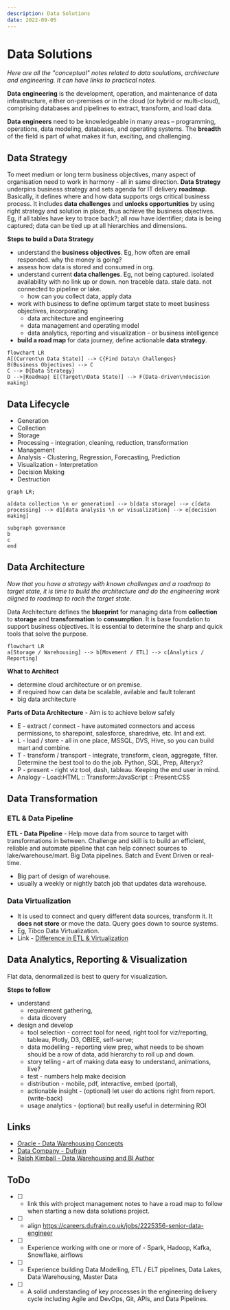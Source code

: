 ```yaml
---
description: Data Solutions
date: 2022-09-05
---
```


# Data Solutions

_Here are all the "conceptual" notes related to data soulutions, archirecture and engineering. It can have links to practical notes._

**Data engineering** is the development, operation, and maintenance of data infrastructure, either on-premises or in the cloud (or hybrid or multi-cloud), comprising databases and pipelines to extract, transform, and load data.

**Data engineers** need to be knowledgeable in many areas – programming, operations, data modeling, databases, and operating systems. The **breadth** of the field is part of what makes it fun, exciting, and challenging.

## Data Strategy

To meet medium or long term business objectives, many aspect of organisation need to work in harmony - all in same direction. **Data Strategy** underpins business strategy and sets agenda for IT delivery **roadmap**. Basically, it defines where and how data supports orgs critical business process. It includes **data challenges** and **unlocks opportunities** by using right strategy and solution in place, thus achieve the business objectives. Eg, if all tables have key to trace back?; all row have identifier; data is being captured; data can be tied up at all hierarchies and dimensions.

**Steps to build a Data Strategy**

- understand the **business objectives**. Eg, how often are email responded. why the money is going?
- assess how data is stored and consumed in org.
- understand current **data challenges**. Eg, not being captured. isolated availability with no link up or down. non traceble data. stale data. not connected to pipeline or lake.
  - how can you collect data, apply data
- work with business to define optimum target state to meet business objectives, incorporating
  - data architecture and engineering
  - data management and operating model
  - data analytics, reporting and visualization - or business intelligence
- **build a road map** for data journey, define actionable **data strategy**.

```mermaid
flowchart LR
A[(Current\n Data State)] --> C{Find Data\n Challenges}
B(Business Objectives) --> C
C --> D{Data Strategy}
D -->|Roadmap| E[(Target\nData State)] --> F(Data-driven\ndecision making)
```

## Data Lifecycle

- Generation
- Collection
- Storage
- Processing - integration, cleaning, reduction, transformation
- Management
- Analysis - Clustering, Regression, Forecasting, Prediction
- Visualization - Interpretation
- Decision Making
- Destruction

```mermaid
graph LR;

a[data collection \n or generation] --> b[data storage] --> c[data processing] --> d1[data analysis \n or visualization] --> e[decision making]

subgraph governance
b
c
end
```

## Data Architecture

_Now that you have a strategy with known challenges and a roadmap to target state, it is time to build the architecture and do the engineering work aligned to roadmap to rach the target state._

Data Architecture defines the **blueprint** for managing data from **collection** to **storage** and **transformation** to **consumption**. It is base foundation to support business objectives. It is essential to determine the sharp and quick tools that solve the purpose.

```mermaid
flowchart LR
a[Storage / Warehousing] --> b[Movement / ETL] --> c[Analytics / Reporting]
```

**What to Architect**

- determine cloud architecture or on premise.
- if required how can data be scalable, avilable and fault tolerant
- big data architecture

**Parts of Data Architecture** - Aim is to achieve below safely

- E - extract / connect - have automated connectors and access permissions, to sharepoint, salesforce, sharedrive, etc. Int and ext.
- L - load / store - all in one place, MSSQL, DVS, Hive, so you can build mart and combine.
- T - transform / transport - integrate, transform, clean, aggregate, filter. Determine the best tool to do the job. Python, SQL, Prep, Alteryx?
- P - present - right viz tool, dash, tableau. Keeping the end user in mind.
- Analogy - Load:HTML :: Transform:JavaScript :: Present:CSS

## Data Transformation

### ETL & Data Pipeline

**ETL - Data Pipeline** - Help move data from source to target with transformations in between. Challenge and skill is to build an efficient, reliable and automate pipeline that can help connect sources to lake/warehouse/mart. Big Data pipelines. Batch and Event Driven or real-time.

- Big part of design of warehouse.
- usually a weekly or nightly batch job that updates data warehouse.

### Data Virtualization

- It is used to connect and query different data sources, transform it. It **does not store** or move the data. Query goes down to source systems.
- Eg, Tibco Data Virtualization.
- Link - [Difference in ETL & Virtualization](https://community.denodo.com/kb/en/view/document/Data%20Virtualization%20and%20ETL)

## Data Analytics, Reporting & Visualization

Flat data, denormalized is best to query for visualization.

**Steps to follow**

- understand
  - requirement gathering,
  - data dicovery
- design and develop
  - tool selection - correct tool for need, right tool for viz/reporting, tableau, Plotly, D3, OBIEE, self-serve;
  - data modelling - reporting view prep, what needs to be shown should be a row of data, add hierarchy to roll up and down.
  - story telling - art of making data easy to understand, animations, live?
  - test - numbers help make decision
  - distribution - mobile, pdf, interactive, embed (portal),
  - actionable insight - (optional) let user do actions right from report. (write-back)
  - usage analytics - (optional) but really useful in determining ROI

## Links

- [Oracle - Data Warehousing Concepts](https://docs.oracle.com/en/database/oracle/oracle-database/21/dwhsg/introduction-data-warehouse-concepts.html#GUID-452FBA23-6976-4590-AA41-1369647AD14D)
- [Data Company - Dufrain](https://www.dufrain.co.uk/)
- [Ralph Kimball - Data Warehousing and BI Author](https://en.wikipedia.org/wiki/Ralph_Kimball)

## ToDo

- [ ] - link this with project management notes to have a road map to follow when starting a new data solutions project.
- [ ] - align <https://careers.dufrain.co.uk/jobs/2225356-senior-data-engineer>
- [ ] - Experience working with one or more of - Spark, Hadoop, Kafka, Snowflake, airflows
- [ ] - Experience building Data Modelling, ETL / ELT pipelines, Data Lakes, Data Warehousing, Master Data
- [ ] - A solid understanding of key processes in the engineering delivery cycle including Agile and DevOps, Git, APIs, and Data Pipelines.

